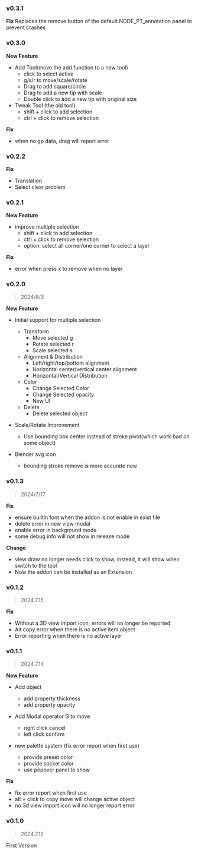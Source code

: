 ### v0.3.1

**Fix**
Replaces the remove button of the default NODE_PT_annotation panel to prevent crashes

### v0.3.0

**New Feature**

+ Add Tool(move the add function to a new tool)
    + click to select active
    + g/s/r to move/scale/rotate
    + Drag to add square/circle
    + Drag to add a new tip with scale
    + Double click to add a new tip with original size
+ Tweak Tool (the old tool)
    + shift + click to add selection
    + ctrl + click to remove selection

**Fix**

+ when no gp data, drag will report error

### v0.2.2

**Fix**

+ Translation
+ Select clear problem

### v0.2.1

**New Feature**

+ improve multiple selection
    + shift + click to add selection
    + ctrl + click to remove selection
    + option: select all corner/one corner to select a layer

**Fix**

+ error when press x to remove when no layer

### v0.2.0

> 2024/8/3

**New Feature**

+ Initial support for multiple selection
    + Transform
        + Move selected g
        + Rotate selected r
        + Scale selected s
    + Alignment & Distribution
        + Left/right/top/bottom alignment
        + Horizontal center/vertical center alignment
        + Horizontal/Vertical Distribution
    + Color
        + Change Selected Color
        + Change Selected opacity
        + New UI
    + Delete
        + Delete selected object

+ Scale/Rotate Improvement
    + Use bounding box center instead of stroke pivot(which work bad on some object)

+ Blender svg icon
    + bounding stroke remove is more accurate now

### v0.1.3

> 2024/7/17

**Fix**

+ ensure builtin font when the addon is not enable in exist file
+ delete error in new view modal
+ enable error in background mode
+ some debug info will not show in release mode

**Change**

+ view draw no longer needs click to show, instead, it will show when switch to the tool
+ Now the addon can be installed as an Extension

### v0.1.2

> 2024.7.15

**Fix**

+ Without a 3D view import icon, errors will no longer be reported
+ Alt copy error when there is no active item object
+ Error reporting when there is no active layer

### v0.1.1

> 2024.7.14

**New Feature**

+ Add object
    + add property thickness
    + add property opacity

+ Add Modal operator G to move
    + right click cancel
    + left click confirm

+ new palette system (fix error report when first use)
    + provide preset color
    + provide socket color
    + use popover panel to show

**Fix**

+ fix error report when first use
+ alt + click to copy move will change active object
+ no 3d view import icon will no longer report error

### v0.1.0

> 2024.7.12

First Version